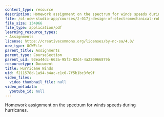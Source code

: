 ```yaml
---
content_type: resource
description: Homework assignment on the spectrum for winds speeds during hurricanes.
file: /ol-ocw-studio-app/courses/2-017j-design-of-electromechanical-robotic-systems-fall-2009/f211578d1a94b4acc1c67f5b1bc3fe9f_MIT2_017JF09_p21.pdf
file_size: 134966
file_type: application/pdf
learning_resource_types:
- Assignments
license: https://creativecommons.org/licenses/by-nc-sa/4.0/
ocw_type: OCWFile
parent_title: Assignments
parent_type: CourseSection
parent_uid: 93ea44dc-663a-95f3-02d4-4a220966879b
resourcetype: Document
title: Hurricane Winds
uid: f211578d-1a94-b4ac-c1c6-7f5b1bc3fe9f
video_files:
  video_thumbnail_file: null
video_metadata:
  youtube_id: null
---
```

Homework assignment on the spectrum for winds speeds during hurricanes.